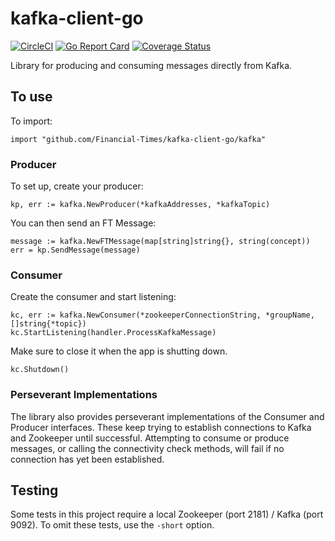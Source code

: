# kafka-client-go

[![CircleCI](https://circleci.com/gh/Financial-Times/kafka-client-go.svg?style=svg)](https://circleci.com/gh/Financial-Times/kafka-client-go) [![Go Report Card](https://goreportcard.com/badge/github.com/Financial-Times/kafka-client-go)](https://goreportcard.com/report/github.com/Financial-Times/kafka-client-go) [![Coverage Status](https://coveralls.io/repos/github/Financial-Times/kafka-client-go/badge.svg)](https://coveralls.io/github/Financial-Times/kafka-client-go)

Library for producing and consuming messages directly from Kafka.


## To use
To import:
```
import "github.com/Financial-Times/kafka-client-go/kafka"
```

### Producer
To set up, create your producer:
```
kp, err := kafka.NewProducer(*kafkaAddresses, *kafkaTopic)
```

You can then send an FT Message:
```
message := kafka.NewFTMessage(map[string]string{}, string(concept))
err = kp.SendMessage(message)
```


### Consumer
Create the consumer and start listening:
```
kc, err := kafka.NewConsumer(*zookeeperConnectionString, *groupName, []string{*topic})
kc.StartListening(handler.ProcessKafkaMessage)
```

Make sure to close it when the app is shutting down.
```
kc.Shutdown()
```

### Perseverant Implementations
The library also provides perseverant implementations of the Consumer and Producer interfaces. These keep trying to establish connections to Kafka and Zookeeper until successful. Attempting to consume or produce messages, or calling the connectivity check methods, will fail if no connection has yet been established.

## Testing
Some tests in this project require a local Zookeeper (port 2181) / Kafka (port 9092). To omit these tests, use the `-short` option.
